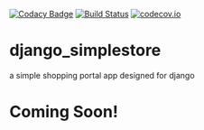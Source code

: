 [![Codacy Badge](https://api.codacy.com/project/badge/grade/9dc1da8ebc414fe4a2991a552bd6568b)](https://www.codacy.com/app/joranbeasley/django_simplestore)
[![Build Status](https://travis-ci.org/joranbeasley/django_simplestore.svg?branch=master)](https://travis-ci.org/joranbeasley/django_simplestore)
[![codecov.io](https://codecov.io/github/joranbeasley/django_simplestore/coverage.svg?branch=master)](https://codecov.io/github/joranbeasley/django_simplestore?branch=master)


# django_simplestore
a simple shopping portal app designed for django

# Coming Soon!
